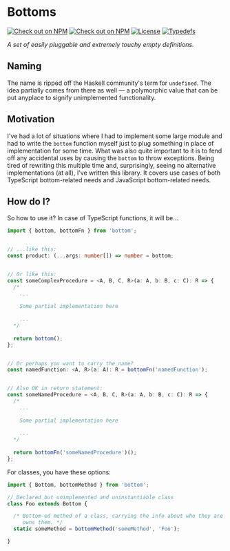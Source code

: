 Bottoms
=======

[![Check out on NPM](https://img.shields.io/bundlephobia/min/@higherkinded/bottom?color=green&label=bundle%20size&logo=npm)](https://www.npmjs.com/package/@higherkinded/bottom)
[![Check out on
NPM](https://img.shields.io/npm/v/@higherkinded/bottom/latest?logo=npm)](https://www.npmjs.com/package/@higherkinded/bottom)
[![License](https://img.shields.io/github/license/higherkinded/bottom)](https://github.com/higherkinded/bottom/blob/master/LICENSE)
[![Typedefs](https://img.shields.io/npm/types/@higherkinded/bottom?color=%232299ff&label=%20&logo=typescript)](https://www.typescriptlang.org)

_A set of easily pluggable and extremely touchy empty definitions._

## Naming

The name is ripped off the Haskell community's term for `undefined`. The idea
partially comes from there as well &mdash; a polymorphic value that can be put
anyplace to signify unimplemented functionality.

## Motivation

I've had a lot of situations where I had to implement some large module and had
to write the `bottom` function myself just to plug something in place of
implementation for some time. What was also quite important to it is to fend off
any accidental uses by causing the `bottom` to throw exceptions. Being tired of
rewriting this multiple time and, surprisingly, seeing no alternative
implementations (at all), I've written this library. It covers use cases of both
TypeScript bottom-related needs and JavaScript bottom-related needs.

## How do I?

So how to use it? In case of TypeScript functions, it will be...

```typescript
import { bottom, bottomFn } from 'bottom';


// ...like this:
const product: (...args: number[]) => number = bottom;


// Or like this:
const someComplexProcedure = <A, B, C, R>(a: A, b: B, c: C): R => {
  /* 
    ...
    
    Some partial implementation here
    
    ...
  */
  
  return bottom();
};


// Or perhaps you want to carry the name?
const namedFunction: <A, R>(a: A): R = bottomFn('namedFunction');


// Also OK in return statement:
const someNamedProcedure = <A, B, C, R>(a: A, b: B, c: C): R => {
  /* 
    ...
    
    Some partial implementation here
    
    ...
  */
  
  return bottomFn('someNamedProcedure')();
};
```

For classes, you have these options:

```typescript
import { Bottom, bottomMethod } from 'bottom';

// Declared but unimplemented and uninstantiable class
class Foo extends Bottom {

  /* Bottom-ed method of a class, carrying the info about who they are and who
     owns them. */
  static someMethod = bottomMethod('someMethod', 'Foo');

}
```
